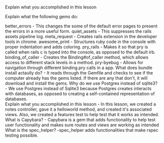 Explain what you accomplished in this lesson

Explain what the following gems do:

better_errors
	- This changes the some of the default error pages to present the errors in a more useful form.
quiet_assets
	- This suppresses the rails assets pipeline log. 
meta_request
	- Creates rails extension in the developer tools in chrome.
awesome_print
	- Structures ruby code in the console with proper indentation and adds coloring.
pry_rails
	- Makes it so that pry is called when rails c is typed into the console, as opposed to the default irb.
binding_of_caller
	- Creates the Binding#of_caller method, which allows access to different stack levels in a method.
pry-byebug
	- Allows for navigation through different binding.pry calls in a app. 
What does bundle install actaully do?
	- It reads through the Gemfile and checks to see if the computer already has the gems listed. If there are any that don't, it will download and install the gems.
Why do we use Postgres instead of sqlite3?
	- We use Postgres instead of Sqlite3 because Postgres creates interacts with databases, as opposed to creating a self-contained representation of databases.  
Explain what you accomplished in this lesson
	- In this lesson, we created a notes controller, gave it a helloworld method, and created it's associated views. Also, we created a features test to help test that it works as intended.
What is Capybara?
	- Capybara is a gem that adds functionality to help test user functionality and makes sure routes and views are working as intended
What is the spec_helper?
	-spec_helper adds functionalities that make rspec testing possible. 


